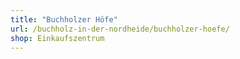 ```yaml
---
title: "Buchholzer Höfe"
url: /buchholz-in-der-nordheide/buchholzer-hoefe/
shop: Einkaufszentrum
---
```

